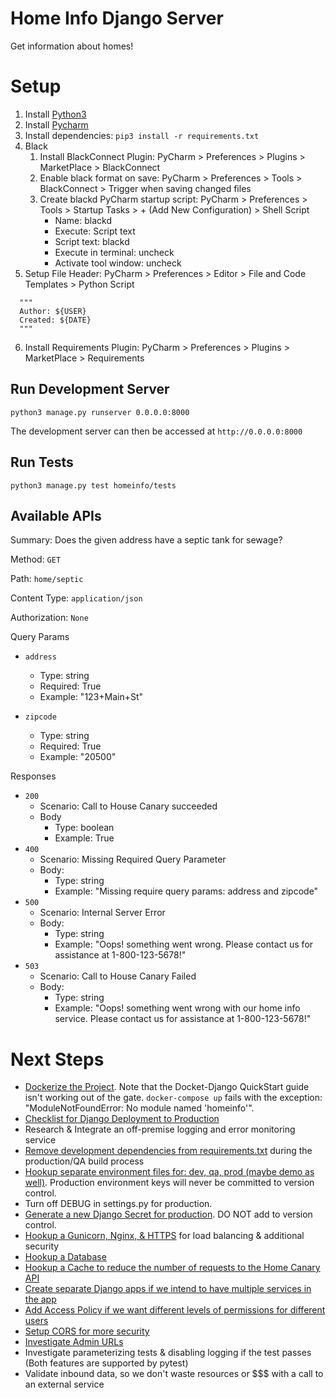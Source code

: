 # Home Info Django Server

Get information about homes!

# Setup

1. Install [Python3](https://www.python.org/downloads/)
2. Install [Pycharm](https://www.jetbrains.com/pycharm/download)
3. Install dependencies: `pip3 install -r requirements.txt`
4. Black
   1. Install BlackConnect Plugin: PyCharm > Preferences > Plugins > MarketPlace > BlackConnect
   2. Enable black format on save: PyCharm > Preferences > Tools > BlackConnect > Trigger when saving changed files
   3. Create blackd PyCharm startup script: PyCharm > Preferences > Tools > Startup Tasks > + (Add New Configuration) > Shell Script
      - Name: blackd
      - Execute: Script text
      - Script text: blackd
      - Execute in terminal: uncheck
      - Activate tool window: uncheck
5. Setup File Header: PyCharm > Preferences > Editor > File and Code Templates > Python Script

```
  """
  Author: ${USER}
  Created: ${DATE}
  """
```
6. Install Requirements Plugin: PyCharm > Preferences > Plugins > MarketPlace > Requirements

## Run Development Server

`python3 manage.py runserver 0.0.0.0:8000`

The development server can then be accessed at `http://0.0.0.0:8000`

## Run Tests

`python3 manage.py test homeinfo/tests`


## Available APIs

Summary: Does the given address have a septic tank for sewage?

Method: `GET`

Path: `home/septic`

Content Type: `application/json`

Authorization: `None`

Query Params

   - `address`
     - Type: string
     - Required: True
     - Example: "123+Main+St"
   
   - `zipcode`
     - Type: string
     - Required: True
     - Example: "20500"

Responses

   - `200`
     - Scenario: Call to House Canary succeeded
     - Body
       - Type: boolean
       - Example: True
   - `400`
     - Scenario: Missing Required Query Parameter
     - Body:
       - Type: string
       - Example: "Missing require query params: address and zipcode"
   - `500`
     - Scenario: Internal Server Error
     - Body:
       - Type: string
       - Example: "Oops! something went wrong. Please contact us for assistance at 1-800-123-5678!"
   - `503`
     - Scenario: Call to House Canary Failed
     - Body:
       - Type: string
       - Example: "Oops! something went wrong with our home info service. Please contact us for assistance at 1-800-123-5678!"


# Next Steps

- [Dockerize the Project](https://docs.docker.com/samples/django/). Note that the Docket-Django QuickStart guide isn't working out of the gate. `docker-compose up` fails with the exception: "ModuleNotFoundError: No module named 'homeinfo'".
- [Checklist for Django Deployment to Production](https://docs.djangoproject.com/en/4.0/howto/deployment/)
- Research & Integrate an off-premise logging and error monitoring service
- [Remove development dependencies from requirements.txt](https://stackoverflow.com/questions/63836220/creating-a-requirements-txt-without-development-dependencies) during the production/QA build process
- [Hookup separate environment files for: dev, qa, prod (maybe demo as well)](https://medium.com/@mateo.cobanov/using-multiple-env-files-in-django-1a4390b4762c). Production environment keys will never be committed to version control.
- Turn off DEBUG in settings.py for production.
- [Generate a new Django Secret for production](https://humberto.io/blog/tldr-generate-django-secret-key/). DO NOT add to version control.
- [Hookup a Gunicorn, Nginx, & HTTPS](https://realpython.com/django-nginx-gunicorn/) for load balancing & additional security
- [Hookup a Database](https://docs.djangoproject.com/en/4.0/ref/settings/#databases)
- [Hookup a Cache to reduce the number of requests to the Home Canary API](https://docs.djangoproject.com/en/4.0/topics/cache/)
- [Create separate Django apps if we intend to have multiple services in the app](https://docs.djangoproject.com/en/4.0/intro/tutorial01/#creating-the-polls-app)
- [Add Access Policy if we want different levels of permissions for different users](https://github.com/rsinger86/drf-access-policy)
- [Setup CORS for more security](https://github.com/adamchainz/django-cors-headers)
- [Investigate Admin URLs](https://docs.djangoproject.com/en/4.0/ref/contrib/admin/)
- Investigate parameterizing tests & disabling logging if the test passes (Both features are supported by pytest)
- Validate inbound data, so we don't waste resources or $$$ with a call to an external service
